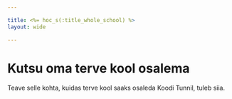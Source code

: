 ```yaml
---

title: <%= hoc_s(:title_whole_school) %>
layout: wide

---
```



# Kutsu oma terve kool osalema

Teave selle kohta, kuidas terve kool saaks osaleda Koodi Tunnil, tuleb siia.

